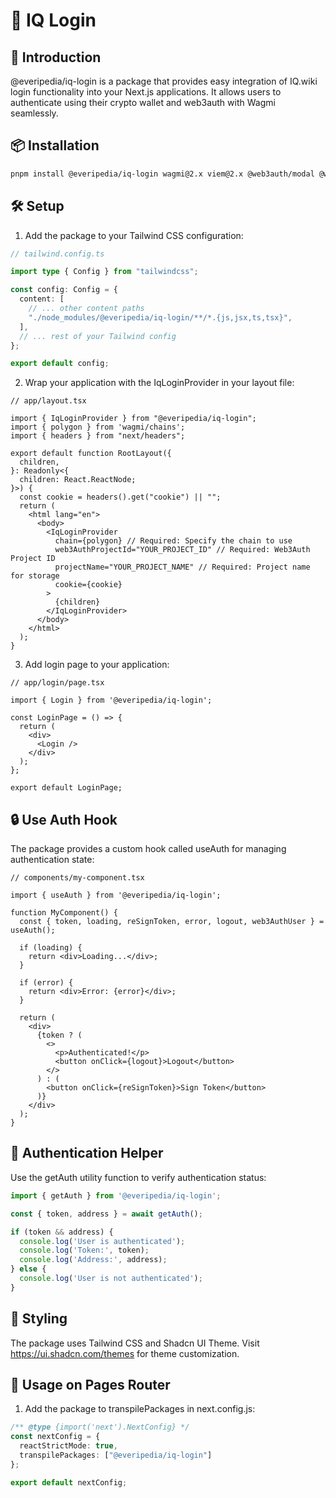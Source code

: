 # 🔐 IQ Login

## 🌟 Introduction

@everipedia/iq-login is a package that provides easy integration of IQ.wiki login functionality into your Next.js applications. It allows users to authenticate using their crypto wallet and web3auth with Wagmi seamlessly.

## 📦 Installation

```bash
pnpm install @everipedia/iq-login wagmi@2.x viem@2.x @web3auth/modal @web3auth/ethereum-provider @web3auth/web3auth-wagmi-connector
```

## 🛠️ Setup

1. Add the package to your Tailwind CSS configuration:

```ts
// tailwind.config.ts

import type { Config } from "tailwindcss";

const config: Config = {
  content: [
    // ... other content paths
    "./node_modules/@everipedia/iq-login/**/*.{js,jsx,ts,tsx}",
  ],
  // ... rest of your Tailwind config
};

export default config;
```

2. Wrap your application with the IqLoginProvider in your layout file:

```tsx
// app/layout.tsx

import { IqLoginProvider } from "@everipedia/iq-login";
import { polygon } from 'wagmi/chains';
import { headers } from "next/headers";

export default function RootLayout({
  children,
}: Readonly<{
  children: React.ReactNode;
}>) {
  const cookie = headers().get("cookie") || "";
  return (
    <html lang="en">
      <body>
        <IqLoginProvider 
          chain={polygon} // Required: Specify the chain to use
          web3AuthProjectId="YOUR_PROJECT_ID" // Required: Web3Auth Project ID
          projectName="YOUR_PROJECT_NAME" // Required: Project name for storage
          cookie={cookie}
        >
          {children}
        </IqLoginProvider>
      </body>
    </html>
  );
}
```

3. Add login page to your application:

```tsx
// app/login/page.tsx

import { Login } from '@everipedia/iq-login';

const LoginPage = () => {
  return (
    <div>
      <Login />
    </div>
  );
};

export default LoginPage;
```

## 🔒 Use Auth Hook

The package provides a custom hook called useAuth for managing authentication state:

```tsx
// components/my-component.tsx

import { useAuth } from '@everipedia/iq-login';

function MyComponent() {
  const { token, loading, reSignToken, error, logout, web3AuthUser } = useAuth();

  if (loading) {
    return <div>Loading...</div>;
  }

  if (error) {
    return <div>Error: {error}</div>;
  }

  return (
    <div>
      {token ? (
        <>
          <p>Authenticated!</p>
          <button onClick={logout}>Logout</button>
        </>
      ) : (
        <button onClick={reSignToken}>Sign Token</button>
      )}
    </div>
  );
}
```

## 🔑 Authentication Helper

Use the getAuth utility function to verify authentication status:

```ts
import { getAuth } from '@everipedia/iq-login';

const { token, address } = await getAuth();

if (token && address) {
  console.log('User is authenticated');
  console.log('Token:', token);
  console.log('Address:', address);
} else {
  console.log('User is not authenticated');
}
```

## 🎨 Styling

The package uses Tailwind CSS and Shadcn UI Theme. Visit https://ui.shadcn.com/themes for theme customization.

## 📝 Usage on Pages Router

1. Add the package to transpilePackages in next.config.js:

```ts
/** @type {import('next').NextConfig} */
const nextConfig = {
  reactStrictMode: true,
  transpilePackages: ["@everipedia/iq-login"]
};

export default nextConfig;
```
